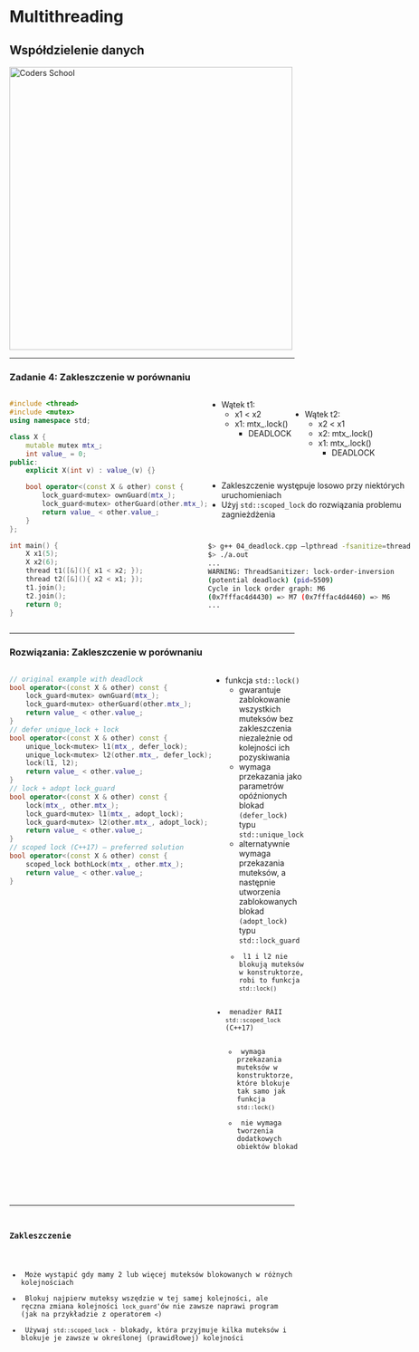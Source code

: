 <!-- .slide: data-background="#111111" -->

# Multithreading

## Współdzielenie danych

<a href="https://coders.school">
    <img width="500" data-src="../coders_school_logo.png" alt="Coders School" class="plain">
</a>

___

### Zadanie 4: Zakleszczenie w porównaniu

<div style="display: flex;">

<div>

```c++
#include <thread>
#include <mutex>
using namespace std;

class X {
    mutable mutex mtx_;
    int value_ = 0;
public:
    explicit X(int v) : value_(v) {}

    bool operator<(const X & other) const {
        lock_guard<mutex> ownGuard(mtx_);
        lock_guard<mutex> otherGuard(other.mtx_);
        return value_ < other.value_;
    }
};

int main() {
    X x1(5);
    X x2(6);
    thread t1([&](){ x1 < x2; });
    thread t2([&](){ x2 < x1; });
    t1.join();
    t2.join();
    return 0;
}
```
<!-- .element: style="width: 100%; font-size: .45em;" -->
</div>

<div style="display: flex; flex-wrap: wrap;">

<div>

* Wątek t1:
    * x1 < x2
    * x1: mtx_.lock()
        * DEADLOCK

</div><!-- .element: class="fragment fade-in" --> 

<div>

</br>

* Wątek t2:
    * x2 < x1
    * x2: mtx_.lock()
    * x1: mtx_.lock()
        * DEADLOCK

</div><!-- .element: class="fragment fade-in" --> 

* <!-- .element: class="fragment fade-in" --> Zakleszczenie występuje losowo przy niektórych uruchomieniach
* <!-- .element: class="fragment fade-in" --> Użyj <code>std::scoped_lock</code> do rozwiązania problemu zagnieżdżenia

```bash
$> g++ 04_deadlock.cpp –lpthread -fsanitize=thread
$> ./a.out
...
WARNING: ThreadSanitizer: lock-order-inversion
(potential deadlock) (pid=5509)
Cycle in lock order graph: M6
(0x7fffac4d4430) => M7 (0x7fffac4d4460) => M6
...
```
<!-- .element: style="font-size: .4em" class="fragment fade-in" -->
</div>

</div>

___

### Rozwiązania: Zakleszczenie w porównaniu

<div style="display: flex;">

<div>

```c++
// original example with deadlock
bool operator<(const X & other) const {
    lock_guard<mutex> ownGuard(mtx_);
    lock_guard<mutex> otherGuard(other.mtx_);
    return value_ < other.value_;
}
// defer unique_lock + lock
bool operator<(const X & other) const {
    unique_lock<mutex> l1(mtx_, defer_lock);
    unique_lock<mutex> l2(other.mtx_, defer_lock);
    lock(l1, l2);
    return value_ < other.value_;
}
// lock + adopt lock_guard
bool operator<(const X & other) const {
    lock(mtx_, other.mtx_);
    lock_guard<mutex> l1(mtx_, adopt_lock);
    lock_guard<mutex> l2(other.mtx_, adopt_lock);
    return value_ < other.value_;
}
// scoped lock (C++17) – preferred solution
bool operator<(const X & other) const {
    scoped_lock bothLock(mtx_, other.mtx_);
    return value_ < other.value_;
}
```
<!-- .element: style="width: 100%; font-size: .47em" -->
</div>

<div>

* <!-- .element: class="fragment fade-in" --> funkcja <code>std::lock()</code>
    * <!-- .element: class="fragment fade-in" --> gwarantuje zablokowanie wszystkich muteksów bez zakleszczenia niezależnie od kolejności ich pozyskiwania
    * <!-- .element: class="fragment fade-in" --> wymaga przekazania jako parametrów opóźnionych blokad <code>(defer_lock)</code> typu <code>std::unique_lock</code>
    * <!-- .element: class="fragment fade-in" --> alternatywnie wymaga przekazania muteksów, a następnie utworzenia zablokowanych blokad <code>(adopt_lock)</code> typu <code>std::lock_guard
    * <!-- .element: class="fragment fade-in" --> l1 i l2 nie blokują muteksów w konstruktorze, robi to funkcja <code>std::lock()</code>
* <!-- .element: class="fragment fade-in" --> menadżer RAII <code>std::scoped_lock</code> (C++17)
    * <!-- .element: class="fragment fade-in" --> wymaga przekazania muteksów w konstruktorze, które blokuje tak samo jak funkcja <code>std::lock()</code>
    * <!-- .element: class="fragment fade-in" --> nie wymaga tworzenia dodatkowych obiektów blokad

</div><!-- .element: style="font-size: .98em" -->

</div>

___

### Zakleszczenie

* <!-- .element: class="fragment fade-in" --> Może wystąpić gdy mamy 2 lub więcej muteksów blokowanych w różnych kolejnościach
* <!-- .element: class="fragment fade-in" --> Blokuj najpierw muteksy wszędzie w tej samej kolejności, ale ręczna zmiana kolejności <code>lock_guard</code>'ów nie zawsze naprawi program (jak na przykładzie z operatorem <code><</code>)
* <!-- .element: class="fragment fade-in" --> Używaj <code>std::scoped_lock</code> - blokady, która przyjmuje kilka muteksów i blokuje je zawsze w określonej (prawidłowej) kolejności
